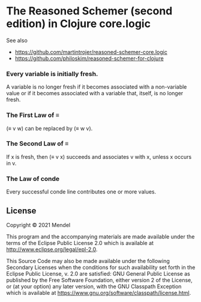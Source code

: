 # The Reasoned Schemer (second edition) in Clojure core.logic


See also
- https://github.com/martintrojer/reasoned-schemer-core.logic
- https://github.com/philoskim/reasoned-schemer-for-clojure


### Every variable is initially fresh. 
A variable is no longer fresh if it becomes associated with a 
non-variable value or if it becomes associated with a variable 
that, itself, is no longer fresh.


### The First Law of ≡
(≡ v w) can be replaced by (≡ w v).


### The Second Law of ≡
If x is fresh, then (≡ v x) succeeds and associates v with x, unless x occurs in v.

### The Law of conde 
Every successful conde line contributes one or more values.



## License

Copyright © 2021 Mendel

This program and the accompanying materials are made available under the
terms of the Eclipse Public License 2.0 which is available at
http://www.eclipse.org/legal/epl-2.0.

This Source Code may also be made available under the following Secondary
Licenses when the conditions for such availability set forth in the Eclipse
Public License, v. 2.0 are satisfied: GNU General Public License as published by
the Free Software Foundation, either version 2 of the License, or (at your
option) any later version, with the GNU Classpath Exception which is available
at https://www.gnu.org/software/classpath/license.html.
